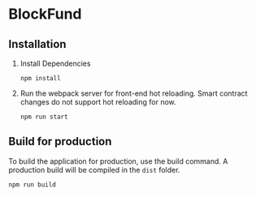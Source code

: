 # BlockFund

## Installation

1. Install Dependencies
    ```
    npm install
    ```

2. Run the webpack server for front-end hot reloading. Smart contract changes do not support hot reloading for now.
	```
	npm run start
	```
    
## Build for production
To build the application for production, use the build command. A production build will be compiled in the `dist` folder.
```javascript
npm run build
```
